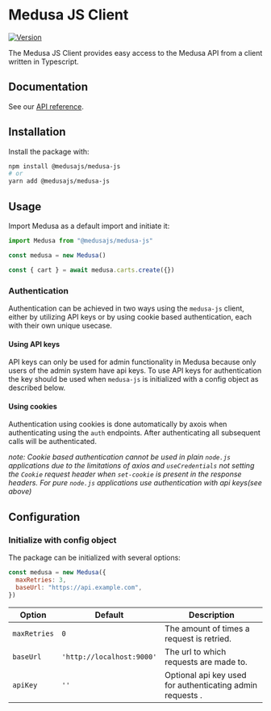 # Medusa JS Client

[![Version](https://img.shields.io/npm/v/stripe.svg)](https://www.npmjs.org/package/@medusajs/medusa-js)

The Medusa JS Client provides easy access to the Medusa API from a client written in Typescript.

## Documentation

See our [API reference](https://docs.medusajs.com/api/store).

## Installation

Install the package with:

```sh
npm install @medusajs/medusa-js
# or
yarn add @medusajs/medusa-js
```

## Usage

Import Medusa as a default import and initiate it:

```js
import Medusa from "@medusajs/medusa-js"

const medusa = new Medusa()

const { cart } = await medusa.carts.create({})
```

### Authentication

Authentication can be achieved in two ways using the `medusa-js` client, either by utilizing API keys or by using cookie based authentication, each with their own unique usecase.

#### **Using API keys**

API keys can only be used for admin functionality in Medusa because only users of the admin system have api keys. To use API keys for authentication the key should be used when `medusa-js` is initialized with a config object as described below.

#### **Using cookies**

Authentication using cookies is done automatically by axois when authenticating using the `auth` endpoints. After authenticating all subsequent calls will be authenticated.

_note: Cookie based authentication cannot be used in plain `node.js` applications due to the limitations of axios and `useCredentials` not setting the `Cookie` request header when `set-cookie` is present in the response headers. For pure `node.js` applications use authentication with api keys(see above)_

## Configuration

### Initialize with config object

The package can be initialized with several options:

```js
const medusa = new Medusa({
  maxRetries: 3,
  baseUrl: "https://api.example.com",
})
```

| Option       | Default                   | Description                                               |
| ------------ | ------------------------- | --------------------------------------------------------- |
| `maxRetries` | `0`                       | The amount of times a request is retried.                 |
| `baseUrl`    | `'http://localhost:9000'` | The url to which requests are made to.                    |
| `apiKey`     | `''`                      | Optional api key used for authenticating admin requests . |
